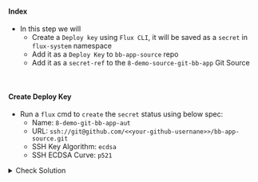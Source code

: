 #### Index
- In this step we will 
    - Create a `Deploy key` using `Flux CLI`, it will be saved as a `secret` in `flux-system` namespace
    - Add it as a `Deploy Key` to `bb-app-source` repo
    - Add it as a `secret-ref` to the `8-demo-source-git-bb-app` Git Source 	

<br>

#### Create Deploy Key
- Run a `flux` cmd to `create` the `secret` status using below spec:
    - Name: `8-demo-git-bb-app-aut`
    - URL: `ssh://git@github.com/<<your-github-usernane>>/bb-app-source.git`
    - SSH Key Algorithm: `ecdsa`
    - SSH ECDSA Curve: `p521`

<details><summary>Check Solution</summary>

```
export GH_USERNAME=REPLACE-WITH-YOUR-GITHUB-USERNAME
```{{copy}}

```
flux create secret git 8-demo-git-bb-app-auth \
--url=ssh://git@github.com/$GH_USERNAME/bb-app-source.git \
--ssh-key-algorithm=ecdsa \
--ssh-ecdsa-curve=p521
```{{exec}}

</details>

> Previous command outputs a `DEPLOY KEY` copy it starting from `ecdsa-sha2-nistp521 .... `

#### Add `Deploy Key` to `bb-app-source` repo
- Go to your `bb-app-source` repo and add a deploy key following below steps:
    - [Click and Follow Steps 3,4,5,6,7,8,9](https://docs.github.com/en/authentication/connecting-to-github-with-ssh/managing-deploy-keys#set-up-deploy-keys)
        - Title: `flux-key`
        - Key: `copy-paste from previous command output`
        - Allow Write Access: `Enable` 

<img src="./deploy-key-lab-9.png">

<br>

#### Update `8-demo-source-git-bb-app` Git Source
```
flux create source git 8-demo-source-git-bb-app \
--url ssh://git@github.com/$GH_USERNAME/bb-app-source.git \
--branch 8-demo \
--timeout 10s \
--secret-ref 8-demo-git-bb-app-auth \
--export > ~/block-buster/flux-clusters/dev-cluster/8-demo-source-git-bb-app.yml 
```{{exec}}

<br>

#### Add, Commit, Push the changes to `bb-source-app` repo
> When prompted for `password` use the `GitHub PAT - Personal Access Token` used in earlier steps.

```
cd ~/block-buster
git config --global user.email "fluxcd@killercoda.com"
git config --global user.name "FluxCD-Killercoda"
git pull
git add .
git commit -m 'updated image'
git push
```{{exec}}

<br>

###### ****If you face any issue or have a new suggestion, please raise it here: [issues tracker](https://github.com/sidd-harth/fluxcd-tracker/issues)*